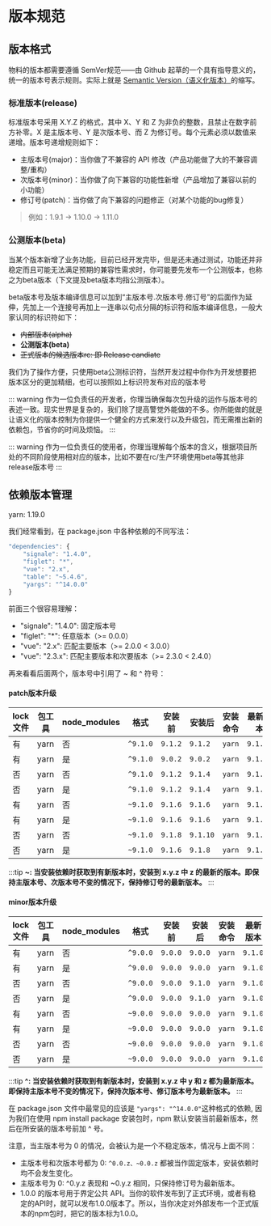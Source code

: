 # 版本规范


## 版本格式
物料的版本都需要遵循 SemVer规范——由 Github 起草的一个具有指导意义的，统一的版本号表示规则。实际上就是 [Semantic Version（语义化版本）](https://semver.org/lang/zh-CN/)的缩写。

### 标准版本(release)

标准版本号采用 X.Y.Z 的格式，其中 X、Y 和 Z 为非负的整数，且禁止在数字前方补零。X 是主版本号、Y 是次版本号、而 Z 为修订号。每个元素必须以数值来递增。版本号递增规则如下：

- 主版本号(major)：当你做了不兼容的 API 修改（产品功能做了大的不兼容调整/重构）
- 次版本号(minor)：当你做了向下兼容的功能性新增（产品增加了兼容以前的小功能）
- 修订号(patch)：当你做了向下兼容的问题修正（对某个功能的bug修复）

> 例如：1.9.1 -> 1.10.0 -> 1.11.0


### 公测版本(beta)

当某个版本新增了业务功能，目前已经开发完毕，但是还未通过测试，功能还并非稳定而且可能无法满足预期的兼容性需求时，你可能要先发布一个公测版本，也称之为beta版本（下文提及beta版本均指公测版本）。

beta版本号及版本编译信息可以加到“主版本号.次版本号.修订号”的后面作为延伸，先加上一个连接号再加上一连串以句点分隔的标识符和版本编译信息，一般大家认同的标识符如下：

- ~~内部版本(alpha)~~
- **公测版本(beta)**
- ~~正式版本的候选版本rc: 即 Release candiate~~

我们为了操作方便，只使用beta公测标识符，当然开发过程中你作为开发想要把版本区分的更加精细，也可以按照如上标识符发布对应的版本号

::: warning
作为一位负责任的开发者，你理当确保每次包升级的运作与版本号的表述一致。现实世界是复杂的，我们除了提高警觉外能做的不多。你所能做的就是让语义化的版本控制为你提供一个健全的方式来发行以及升级包，而无需推出新的依赖包，节省你的时间及烦恼。
:::

::: warning
作为一位负责任的使用者，你理当理解每个版本的含义，根据项目所处的不同阶段使用相对应的版本，比如不要在rc/生产环境使用beta等其他非release版本号
:::


## 依赖版本管理

yarn: 1.19.0

我们经常看到，在 package.json 中各种依赖的不同写法：
```javascript
"dependencies": {
    "signale": "1.4.0",
    "figlet": "*",
    "vue": "2.x",
    "table": "~5.4.6",
    "yargs": "^14.0.0"
}
```

前面三个很容易理解：

- "signale": "1.4.0": 固定版本号
- "figlet": "*": 任意版本（>= 0.0.0）
- "vue": "2.x": 匹配主要版本（>= 2.0.0 < 3.0.0）
- "vue": "2.3.x": 匹配主要版本和次要版本（>= 2.3.0 < 2.4.0）

再来看看后面两个，版本号中引用了 ~ 和 ^ 符号：

#### patch版本升级

| lock文件   | 包工具   | node_modules |  格式  | 安装前   | 安装后  | 安装命令 | 最新版本
| --------- | --------   | --------------- | --------   | -----  | -----   | ------ | ------ |
| 有        | yarn |      否         | `^9.1.0`  | `9.1.2` | `9.1.2` | `yarn` | `9.1.4` 
| 有        | yarn |      是         | `^9.1.0`  | `9.0.2` | `9.0.2` | `yarn` | `9.1.4`
| 否        | yarn |      否         | `^9.1.0`  | `9.1.2` | `9.1.4` | `yarn` | `9.1.4`
| 否        | yarn |      是         | `^9.1.0`  | `9.1.2` | `9.1.4` | `yarn` | `9.1.4`
| 有        | yarn |      否         | `~9.1.0`  | `9.1.6` | `9.1.6` | `yarn` | `9.1.8` 
| 有        | yarn |      是         | `~9.1.0`  | `9.1.6` | `9.1.6` | `yarn` | `9.1.8`
| 否        | yarn |      否         | `~9.1.0`  | `9.1.8` | `9.1.10` | `yarn` | `9.1.10`
| 否        | yarn |      是         | `~9.1.0`  | `9.1.6` | `9.1.8` | `yarn` | `9.1.8`

:::tip
**~: 当安装依赖时获取到有新版本时，安装到 x.y.z 中 z 的最新的版本。即保持主版本号、次版本号不变的情况下，保持修订号的最新版本。**
:::

#### minor版本升级


| lock文件   | 包工具   | node_modules |  格式  | 安装前   | 安装后  | 安装命令 | 最新版本
| --------- | --------   | --------------- | --------   | -----  | -----   | ------ | ------ |
| 有        | yarn |      否         | `^9.0.0`  | `9.0.0` | `9.0.0` | `yarn` | `9.1.0` 
| 有        | yarn |      是         | `^9.0.0`  | `9.0.0` | `9.0.0` | `yarn` | `9.1.0`
| 否        | yarn |      否         | `^9.0.0`  | `9.0.0` | `9.1.0` | `yarn` | `9.1.0`
| 否        | yarn |      是         | `^9.0.0`  | `9.0.0` | `9.1.0` | `yarn` | `9.1.0`
| 有        | yarn |      否         | `~9.0.0`  | `9.0.0` | `9.0.0` | `yarn` | `9.1.0` 
| 有        | yarn |      是         | `~9.0.0`  | `9.0.0` | `9.0.0` | `yarn` | `9.1.0`
| 否        | yarn |      否         | `~9.0.0`  | `9.0.0` | `9.0.0` | `yarn` | `9.1.0`
| 否        | yarn |      是         | `~9.0.0`  | `9.0.0` | `9.0.0` | `yarn` | `9.1.0`

:::tip
**^: 当安装依赖时获取到有新版本时，安装到 x.y.z 中 y 和 z 都为最新版本。 即保持主版本号不变的情况下，保持次版本号、修订版本号为最新版本。**
:::

在 package.json 文件中最常见的应该是 `"yargs": "^14.0.0"`这种格式的依赖, 因为我们在使用 npm install package 安装包时，npm 默认安装当前最新版本，然后在所安装的版本号前加 ^ 号。

注意，当主版本号为 0 的情况，会被认为是一个不稳定版本，情况与上面不同：

- 主版本号和次版本号都为 0: `^0.0.z、~0.0.z` 都被当作固定版本，安装依赖时均不会发生变化。
- 主版本号为 0: ^0.y.z 表现和 ~0.y.z 相同，只保持修订号为最新版本。
- 1.0.0 的版本号用于界定公共 API。当你的软件发布到了正式环境，或者有稳定的API时，就可以发布1.0.0版本了。所以，当你决定对外部发布一个正式版本的npm包时，把它的版本标为1.0.0。





